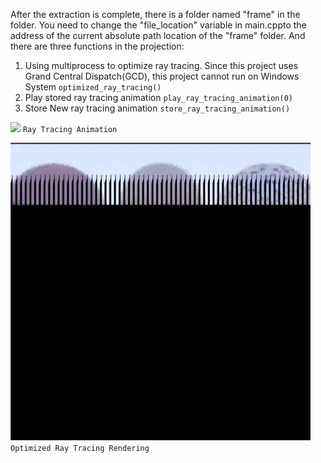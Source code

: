 After the extraction is complete, there is a folder named "frame" in the folder. You need to change the "file_location" variable in main.​cpp​ to the address of the current absolute path location of the "frame" folder. And there are three functions in the projection:

1. Using multiprocess to optimize ray tracing. ​Since this project uses Grand Central Dispatch(GCD), this project cannot run on Windows System
`optimized_ray_tracing​()`
2. Play stored ray tracing animation
`​play_ray_tracing_animation​(0)`
3. Store New ray tracing animation
`​store_ray_tracing_animation​()`

![](RayTracing/sample/animation.gif)
`Ray Tracing Animation`

![](RayTracing/sample/optimization.gif)
`Optimized Ray Tracing Rendering`
